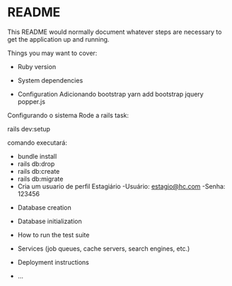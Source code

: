 # README

This README would normally document whatever steps are necessary to get the
application up and running.

Things you may want to cover:

* Ruby version

* System dependencies

* Configuration
Adicionando bootstrap
yarn add bootstrap jquery popper.js

Configurando o sistema
Rode a rails task: 

rails dev:setup

comando executará:
- bundle install
- rails db:drop
- rails db:create
- rails db:migrate
- Cria um usuario de perfil Estagiário
  -Usuário: estagio@hc.com
  -Senha: 123456

* Database creation

* Database initialization

* How to run the test suite

* Services (job queues, cache servers, search engines, etc.)

* Deployment instructions

* ...
